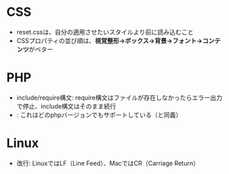 # CSS
 - reset.cssは、自分の適用させたいスタイルより前に読み込むこと
 - CSSプロパティの並び順は、**視覚整形→ボックス→背景→フォント→コンテンツ**がベター

# PHP
 - include/require構文: require構文はファイルが存在しなかったらエラー出力で停止、include構文はそのまま続行
 - <?= 出力したい文字列 ?>: これはどのphpバージョンでもサポートしている（<?php echo 文字列; ?>と同義）
# Linux
 - 改行: LinuxではLF（Line Feed）、MacではCR（Carriage Return）
